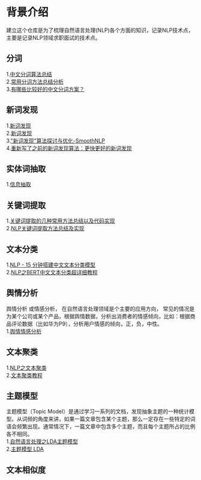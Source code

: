 # 背景介绍
 建立这个仓库是为了梳理自然语言处理(NLP)各个方面的知识，记录NLP技术点，主要是记录NLP领域求职面试的技术点。

## 分词
1.[中文分词算法总结](https://blog.csdn.net/mandagod/article/details/97106717)  
2.[常用分词方法总结分析](https://blog.csdn.net/cuixianpeng/article/details/43234235?utm_medium=distribute.pc_relevant.none-task-blog-BlogCommendFromBaidu-5.control&depth_1-utm_source=distribute.pc_relevant.none-task-blog-BlogCommendFromBaidu-5.control)  
3.[有哪些比较好的中文分词方案？](https://www.zhihu.com/question/19578687/answer/828011367)  

## 新词发现
1.[新词发现](https://zhuanlan.zhihu.com/p/28095072)  
2.[新词发现](https://blog.csdn.net/weixin_43378396/article/details/103848628)  
3.["新词发现"算法探讨与优化-SmoothNLP](https://zhuanlan.zhihu.com/p/80385615)  
4.[重新写了之前的新词发现算法：更快更好的新词发现](https://spaces.ac.cn/archives/6920)  

## 实体词抽取
1.[信息抽取](https://blog.csdn.net/qq_27590277/article/details/106263861)

## 关键词提取
1.[关键词提取的几种常用方法总结以及代码实现](https://www.cnblogs.com/enhaofrank/p/13972754.html)  
2.[NLP关键词提取方法总结及实现](https://blog.csdn.net/asialee_bird/article/details/96454544)

## 文本分类
1.[NLP - 15 分钟搭建中文文本分类模型](https://eliyar.biz/nlp_chinese_text_classification_in_15mins/)  
2.[NLP之BERT中文文本分类超详细教程](https://blog.csdn.net/qq_20989105/article/details/89492442)  

## 舆情分析
舆情分析 或情感分析， 在自然语言处理领域是个主要的应用方向， 常见的情况是为某个公司或某个产品，根据舆情数据，分析出消费者的情感倾向，比如：根据商品评论数据（比如华为P9），分析用户情感的倾向，正，负，中性。  
1.[舆情情感分析](https://www.cnblogs.com/enhaofrank/p/14001021.html)  

## 文本聚类
1.[NLP之文本聚类](https://www.jianshu.com/p/68a6b32913eb?from=singlemessage)  
2.[文本聚类教程](https://blog.csdn.net/xiaoxik/article/details/78742308)



## 主题模型  
主题模型（Topic Model）是通过学习一系列的文档，发现抽象主题的一种统计模型。从词频的角度来讲，如果一篇文章包含某个主题，那么一定存在一些特定的词语会频繁出现。通常情况下，一篇文章中包含多个主题，而且每个主题所占的比例各不相同。  
1.[自然语言处理之LDA主题模型](https://my.oschina.net/u/4589342/blog/4614385)  
2.[主题模型 LDA](https://zhuanlan.zhihu.com/p/76636216)



## 文本相似度
